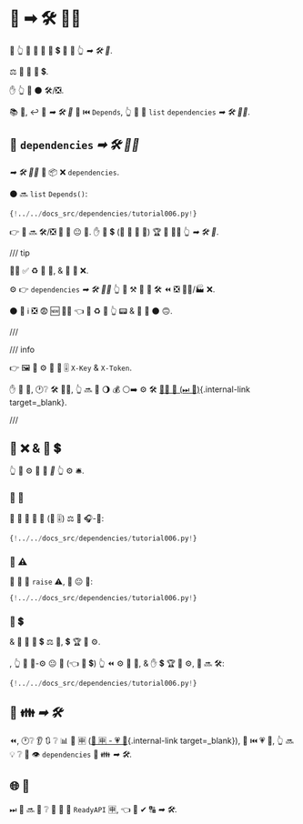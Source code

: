 # 🔗 ➡ 🛠️ 👨‍🎨

💼 👆 🚫 🤙 💪 📨 💲 🔗 🔘 👆 _➡ 🛠️ 🔢_.

⚖️ 🔗 🚫 📨 💲.

✋️ 👆 💪 ⚫️ 🛠️/❎.

📚 💼, ↩️ 📣 _➡ 🛠️ 🔢_ 🔢 ⏮️ `Depends`, 👆 💪 🚮 `list` `dependencies` _➡ 🛠️ 👨‍🎨_.

## 🚮 `dependencies` _➡ 🛠️ 👨‍🎨_

_➡ 🛠️ 👨‍🎨_ 📨 📦 ❌ `dependencies`.

⚫️ 🔜 `list` `Depends()`:

```Python hl_lines="17"
{!../../docs_src/dependencies/tutorial006.py!}
```

👉 🔗 🔜 🛠️/❎ 🎏 🌌 😐 🔗. ✋️ 👫 💲 (🚥 👫 📨 🙆) 🏆 🚫 🚶‍♀️ 👆 _➡ 🛠️ 🔢_.

/// tip

👨‍🎨 ✅ ♻ 🔢 🔢, &amp; 🎦 👫 ❌.

⚙️ 👉 `dependencies` _➡ 🛠️ 👨‍🎨_ 👆 💪 ⚒ 💭 👫 🛠️ ⏪ ❎ 👨‍🎨/🏭 ❌.

⚫️ 💪 ℹ ❎ 😨 🆕 👩‍💻 👈 👀 ♻ 🔢 👆 📟 &amp; 💪 💭 ⚫️ 🙃.

///

/// info

👉 🖼 👥 ⚙️ 💭 🛃 🎚 `X-Key` &amp; `X-Token`.

✋️ 🎰 💼, 🕐❔ 🛠️ 💂‍♂, 👆 🔜 🤚 🌖 💰 ⚪️➡️ ⚙️ 🛠️ [💂‍♂ 🚙 (⏭ 📃)](../security/index.md){.internal-link target=\_blank}.

///

## 🔗 ❌ &amp; 📨 💲

👆 💪 ⚙️ 🎏 🔗 _🔢_ 👆 ⚙️ 🛎.

### 🔗 📄

👫 💪 📣 📨 📄 (💖 🎚) ⚖️ 🎏 🎧-🔗:

```Python hl_lines="6  11"
{!../../docs_src/dependencies/tutorial006.py!}
```

### 🤚 ⚠

👫 🔗 💪 `raise` ⚠, 🎏 😐 🔗:

```Python hl_lines="8  13"
{!../../docs_src/dependencies/tutorial006.py!}
```

### 📨 💲

&amp; 👫 💪 📨 💲 ⚖️ 🚫, 💲 🏆 🚫 ⚙️.

, 👆 💪 🏤-⚙️ 😐 🔗 (👈 📨 💲) 👆 ⏪ ⚙️ 👱 🙆, &amp; ✋️ 💲 🏆 🚫 ⚙️, 🔗 🔜 🛠️:

```Python hl_lines="9  14"
{!../../docs_src/dependencies/tutorial006.py!}
```

## 🔗 👪 _➡ 🛠️_

⏪, 🕐❔ 👂 🔃 ❔ 📊 🦏 🈸 ([🦏 🈸 - 💗 📁](../../tutorial/bigger-applications.md){.internal-link target=\_blank}), 🎲 ⏮️ 💗 📁, 👆 🔜 💡 ❔ 📣 👁 `dependencies` 🔢 👪 _➡ 🛠️_.

## 🌐 🔗

⏭ 👥 🔜 👀 ❔ 🚮 🔗 🎂 `ReadyAPI` 🈸, 👈 👫 ✔ 🔠 _➡ 🛠️_.
